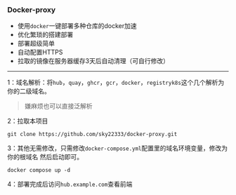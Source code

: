 ### Docker-proxy

- 使用`docker`一键部署多种仓库的docker加速
- 优化繁琐的搭建部署
- 部署超级简单
- 自动配置HTTPS
- 拉取的镜像在服务器缓存3天后自动清理（可自行修改）

---

1：域名解析：将`hub`，`quay`，`ghcr`，`gcr`，`docker`，`registryk8s`这个几个解析为你的二级域名。

> 嫌麻烦也可以直接泛解析


2：拉取本项目
```
git clone https://github.com/sky22333/docker-proxy.git
```


3：其他无需修改，只需修改`docker-compose.yml`配置里的域名环境变量，修改为你的根域名
然后启动即可。
```
docker compose up -d
```

4：部署完成后访问`hub.example.com`查看前端
